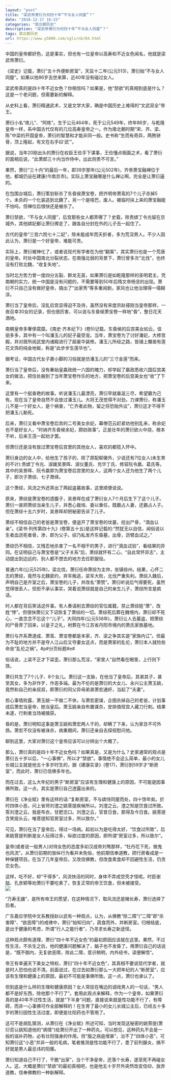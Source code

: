 ```yaml
---
layout: "post"
title: "梁武帝萧衍为何四十年“不与女人同屋”？"
date: "2018-12-17 16:15"
categories: "南北朝历史"
description: "梁武帝萧衍为何四十年“不与女人同屋”？"
tags: 南北朝历史
url: https://www.y5000.com/zgls/nb/84.html
---
```






中国的皇帝都好色，这是事实，但也有一位皇帝以高寿和不近女色闻名，他就是梁武帝萧衍。

《梁史》记载，萧衍“五十外便断房室”，天监十二年(公元513)，萧衍始“不与女人同屋”。如果以他86岁去世来算，近40年没有碰过女人。

梁武帝真的是四十年不近女色？你相信吗？如果是，他“禁欲”的真相到底是什么？这是一个老问题，但需要新的解释。

从史料上看，萧衍精通武术，又是文学大家，确是中国历史上难得的“文武双全”帝王。

萧衍小名“练儿”、“阿练”。生于公元464年，死于公元549年，终年86岁，与乾隆皇帝一样，系中国古代仅有的几位高寿皇帝之一。作为南北朝时期“宋、齐、梁、陈”中梁的开国皇帝，萧衍的智慧和才能非同一般。史书称“生而有奇异，两胯骈骨，顶上隆起，有文在右手曰‘武’”。

据说，当年20刚出头的萧衍在权臣王俭手下谋事，王俭懂点相面之术，看了萧衍的面相后说，“此萧郎三十内当作侍中，出此则贵不可言。”

果然，萧衍“三十内”的最后一年，即39岁那年(公元502年)，齐帝萧宝融禅位于他，都城仍设在建康(今南京市)。实际上萧宝融哪是什么禅让啊，完全是让萧衍逼的。

在包围台城后，萧衍策划斩杀了东昏侯萧宝卷，把齐明帝萧鸾的7个儿子杀掉5个。未杀的一个化装逃到北魏了，另一个是哑巴，废人。被临时扶上来的萧宝融能不怕吗，但禅位后很快还是被杀了。

萧衍禁欲，“不与女人同屋”，后宫那些女人都弄哪了？史载，除贵嫔丁令光留在京城外，其他嫔妃都让萧衍撵走了，跟各自分封在外的儿子去一起住了。

古代的皇帝“三宫六院七十二妃”，除未能成年而夭折者，多为荒淫男人。不少人因此认为，萧衍是一个好皇帝，难能可贵。

实际上，萧衍被神化了，或者说现代有学者在为他“翻案”，其实萧衍也是一个荒唐的皇帝。时处中国南北分裂状态，在南强北弱的背景下，萧衍曾多次“北伐”，也终没有打败北魏，“收复失地”。

当时北方势力曾一度四分五裂、群龙无首，如果萧衍是如乾隆那样的圣明君主，凭南朝的实力，统一中国是没有问题的，不需要等到50年后隋文帝杨坚的出现。萧衍不只自己没有做好皇帝，搞出了”出家秀“等多重闹剧，家风也让他治理得一塌糊涂。

萧衍当了皇帝后，淫乱后宫显得迫不及待，虽然没有宋度宗赵禥刚当皇帝那样，一夜召幸30女的记录，但也很厉害，可以说与东昏侯萧宝卷一样地“昏”，整日花天酒地。

南朝皇帝多奢侈腐糜。《南史·齐本纪下》(卷5)记载，东昏侯的后宫美女如云，佳丽多多，其中有一个叫潘玉儿的妃子最受宠。当年，萧宝卷为了讨好潘妃，大修宫殿，并对居所阅武堂内诸殿进行了超豪华装修。潘玉儿所经之路，皆铺上雕凿有莲花文饰的纯金地板，称是“此步步生莲华也”。

据考证，中国古代女子裹小脚的习俗就是仿潘玉儿的“三寸金莲”而来。

萧衍当了皇帝后，没有秦始皇嬴政统一六国的魄力，却学起了嬴政悉收六国后宫美女的做法，把住处搬到了当年萧宝卷作乐的地方，把萧宝卷的后宫美女也“收”了下来。

这里有一个挺香艳的故事。听说潘玉儿最漂亮，萧衍早就垂涎三尽，希望霸为己有。现在当了皇帝自然不会放过潘玉儿。大将王茂觉得不对劲，力谏萧衍，称潘玉儿不是一个好女人，是个祸害，“亡齐者此物，留之将恐贻外议”，萧衍这才不得不把潘玉儿勒死。

后来，萧衍又看中萧宝卷后宫的二号美女余妃，幕僚范云赶紧劝他别乱来，称余妃也不是好女人，“时纳齐东昏侯余妃，颇妨政事”。正是壮年的萧衍欲火中烧，根本不听，后来王茂一起劝才罢。

但萧衍还是没有放过萧宝卷后宫里的其他女人，喜欢的都揽入怀中。

萧衍身边的女人中，给他生了孩子的，除了原配郗徽外，少说还有7位女人(未生育的不计):贵嫔丁令光、淑媛吴景晖、淑仪董氏、充华丁氏、修容阮令嬴、葛氏等。其中的吴景晖、阮令嬴即为萧宝卷后宫里的女人，这两个女人还为他生了两个儿子，即次子萧综、七子萧绎。

这个萧综，风流之外还弄出了两起盗墓故事，这里顺便说说。

原来，萧综是萧宝卷的遗腹子，吴景晖在成了萧衍女人7个月后生下了这个儿子。萧衍一直把萧综当亲生儿子，并悉心栽培、委以重任，既霸占人妻，还霸占人子。但在萧综十五六岁时，吴景晖却把秘密告诉了儿子。

萧综不相信自己的老爸是萧宝卷，便盗开了萧宝卷的坟墓，挖出尸骨，“滴血认亲”。《梁书·列传第四十九》(卷第五十五)是这样记载的:“然犹无以自信，闻俗说以生者血沥死者骨，渗，即为父子。综乃私发齐东昏墓，出骨，沥臂血试之。”

萧综仍不相信，又残忍地杀害了一名不相干的男子，进行“滴血试验”，看结果的异同。在证明自己与萧宝卷是“父子关系”后，萧综就怀有二心，“自此常怀异志”，主动提出到边远的、别人都不想去的地方去任职服役。

普通六年(公元525年)，梁北伐，萧衍任命萧综为主帅，坐镇徐州。结果，心怀二志的萧综，竟然与北魏密约，弃军叛逃，梁军大败，北伐严重失利。萧综入魏后，声明自己是齐室之后，萧宝卷的儿子，并改名“萧赞”。萧衍听说后气得要死，虽然觉得很丢人，但拒不承认事实，哭着说萧综就是自己的亲生儿子，萧综所言是疯话。

时人都在背后笑话这件事。有人奏请削去萧综的官位属籍，禁止萧综姓“萧”，改姓“悖”。但很快萧衍又下诏恢复了萧综的一切。萧综死后葬在魏境内，萧衍却不死心，一直念念不忘这个“儿子”。大同四年(公元538年)，萧衍让人去墓盗，把萧综的尸骨弄了回来，以皇子之礼，袝葬在今江苏省丹阳市境内的萧氏家族墓地。

萧衍与齐系萧道成、萧鸾、萧宝卷都是本家，齐、梁之争其实是“家族内讧”。但最为不耻的地方并不是夺人江山后又夺妻女这点，而是萧家的乱伦，萧衍本人就险些命丧“乱伦之祸”。#p#分页标题#e#

俗话说，上梁不正才下梁歪。萧衍那么荒淫，“家里人”自然看在眼里，上行则下效。

萧衍共生了7个儿子、8个女儿。萧衍这一支脉，在他当了皇帝后，其弟其子，甚至其女，多为非作歹，作恶多端。最为不伦的是萧衍的大女儿、永兴公主萧玉姚，竟然和自己的亲叔叔，即萧衍的同父异母弟弟萧宏通奸，当起了“夫妻”。

担心事情败露，萧玉姚一不做二不休，与萧宏密谋，企图杀掉自己的老爸，计划事成后萧宏当皇帝，她当皇后。萧玉姚亲自布置谋杀，安排值班宫人藏刀行刺。结果未遂，行刺者当场被擒获。

昏的是，萧衍明知这事是萧玉姚和萧宏两人干的，却瞒了下来，认为家丑不可外扬。萧宏不仅没有被诛杀，病重期间，萧衍还亲自去探视慰问他。

聊到这里，大家对萧衍这个皇帝应该可以分辨出个大概了。

那么，萧衍真的是四十年不近女色吗？如果真是，又是为什么？史家通常的观点是萧衍五十岁以后，“一心事佛”，所以才“禁欲”。事情绝不会这么简单，最小的女儿长城公主就是他五十多岁时生的，据《建康实录》(卷17)，萧衍到59岁才“断房室”，而此时，萧衍已信佛多年也。

而在过去，这么大年纪的男子“断房室”应该有生理和健康上的原因，不可能是因事佛所致。这一点，其实是萧衍自己透露出来的。

萧衍在《净业赋》里有这样的话:“复断房室，不与嫔侍同屋而处，四十馀年矣。於时四体小恶，问上省师刘澄之姚菩提疾候所以。刘澄之云，澄之知是饮食过所致。答刘澄之云，我是布衣，甘肥恣口。刘澄之云，官昔日食，那得及今日食。姚菩提含笑摇头云，唯菩提知官房室过多，所以致尔。”

可见，萧衍在当了皇帝后，得过一场病。起初以为是吃得太好，“饮食过所致”，后来姚菩提判断是女人玩得过多，纵欲过度的原因，即所谓“房室过多，所以致尔”。

皇帝(或者说一般男人)对待女色的态度多如汉成帝刘骜那样，“牡丹花下死，做鬼也风流”。从萧衍前期的放纵行为看并未免俗，他前期信奉道教，把行房看成是一种保健项目。在当了几年皇帝后，又改信佛教，但改食素食却不回避性生活，仍贪恋女色。

这样，吃不好，却“干得多”，风流快活的同时，身体不弄成空壳才怪呢。时臣谢朏、孔彦颖等劝萧衍不要吃素了，恢复正常的帝王饮食，但未被接受。  
[![](https://img.y5000.com/uploads/allimg/120425/2-120425160Z4643.jpg)](https://www.y5000.com)

“万寿无疆”，是所有帝王的愿望，在这种情况下，取风流还是赌长寿，萧衍选择了后者。

广东嘉应学院中文系教授赵以武有一种观点，认为，从佛教“除二障”(“二障”即“杀害障”、“欲恶障”)的戒律中，萧衍“始知归向”，蔬食而外，并断房室。归根结底，是出于健康的考虑，所谓“行人之能行者”，乃寻求长寿之新途径。

这种观点颇有道理，萧衍“四十年不近女色”的最初原因应该就在这里。果然，不过性生活，不杀生之后，他的健康问题解决了，脑子也不发昏了。用萧衍自己的话说是，“既不御内，无复欲恶障，除此二障，意识稍明，内外经书，读便解悟”。

帝王有幸遍天下美女之特权，萧衍“四十年不近女色”，其真相不要说现代学者，就是时人恐怕也说不清。前面说过，在过去如萧衍那么一大把年纪的人“断房室”，应该有生理和健康上的原因，最初不可能是事佛所致。这一点，萧衍也承认了。

但到底是什么样的生理和健康原因？女人常挂在嘴边的调戏男人的一句话，“男人都不是好东西，除他那个不行了”。套用此观点来解释，作为一个皇帝，如果萧衍真的是40年不过性生活，就是“下半身”问题，直接说来就是性功能不行了，有障碍，而非一心事佛可作全部解释的！在生育了最小的女儿长城公主后，已经五十多岁的萧衍因性生活过度，即便是壮阳药也不管用了。

这可不是胡乱猜测，从萧衍在《净业赋》所述可知，当时发现这秘密的姚菩提(萧衍否认姚知道他的“病情”)给萧衍开出了一种药丸，可以想见，这种药丸不会是一般的滋补药物，必有壮阳强身的作用。但“服之病逾增甚”，治不了“四体小恶”，可知萧衍这“小恶”并非一般的毛病，笔者推测是性功能不行了，患了前列腺炎，搞不好就是男人最忌讳的阳痿。

萧衍知道自己不行了，干脆“出家”，当个干净皇帝，还落个长寿，遂至死不再碰女人。这，大概是萧衍“禁欲”的最初真相吧，也是他五十岁开外突然改变信仰，放弃道教，信奉佛教的一种新解释。
